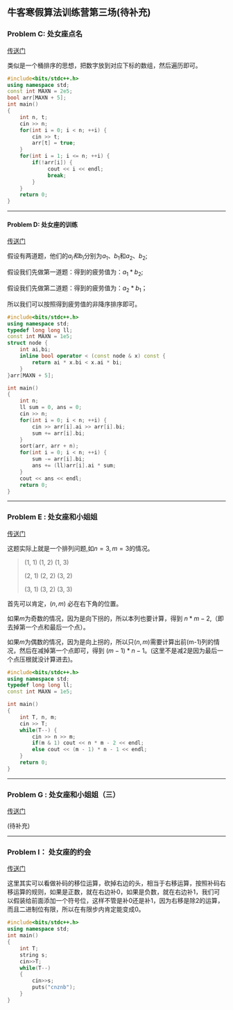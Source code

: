 ## 牛客寒假算法训练营第三场(待补充)

### Problem C: 处女座点名

[传送门](https://ac.nowcoder.com/acm/contest/329/C)

类似是一个桶排序的思想，把数字放到对应下标的数组，然后遍历即可。

```cpp
#include<bits/stdc++.h>
using namespace std;
const int MAXN = 2e5;
bool arr[MAXN + 5];
int main()
{
    int n, t;
    cin >> n;
    for(int i = 0; i < n; ++i) {
        cin >> t;
        arr[t] = true;
    }
    for(int i = 1; i <= n; ++i) {
        if(!arr[i]) {
             cout << i << endl;
             break;
        }
    }
    return 0;
}
```

***

#### Problem D: 处女座的训练

[传送门](https://ac.nowcoder.com/acm/contest/329/D)

假设有两道题，他们的$a_i和b_i$分别为$a_1 、 b_1$和$a_2 、b_2$;

假设我们先做第一道题：得到的疲劳值为：$a_1 * b_2$;

假设我们先做第二道题：得到的疲劳值为：$a_2 * b_1$；

所以我们可以按照得到疲劳值的非降序排序即可。

```cpp
#include<bits/stdc++.h>
using namespace std;
typedef long long ll;
const int MAXN = 1e5;
struct node {
    int ai,bi;
    inline bool operator < (const node & x) const {
        return ai * x.bi < x.ai * bi;
    }
}arr[MAXN + 5];

int main()
{
    int n;
    ll sum = 0, ans = 0;
    cin >> n;
    for(int i = 0; i < n; ++i) {
        cin >> arr[i].ai >> arr[i].bi;
        sum += arr[i].bi;
    }
    sort(arr, arr + n);
    for(int i = 0; i < n; ++i) {
        sum -= arr[i].bi;
        ans += (ll)arr[i].ai * sum;
    }
    cout << ans << endl;
    return 0;
}
```

***

### Problem E : 处女座和小姐姐

[传送门](https://ac.nowcoder.com/acm/contest/329/E)

这题实际上就是一个排列问题,如$n = 3, m = 3​$的情况。

>(1, 1)     (1, 2)     (1, 3)
>
>(2, 1)     (2, 2)     (3, 2)
>
>(3, 1)     (3, 2)     (3, 3)

首先可以肯定，$(n,m)$ 必在右下角的位置。

如果$m$为奇数的情况，因为是向下拐的，所以本列也要计算，得到 $n * m - 2$,（即去掉第一个点和最后一个点）。

如果$m$为偶数的情况，因为是向上拐的，所以只$(n,m)$需要计算出前(m-1)列的情况，然后在减掉第一个点即可，得到 $(m-1)* n - 1$。(这里不是减2是因为最后一个点压根就没计算进去)。

```cpp
#include<bits/stdc++.h>
using namespace std;
typedef long long ll;
const int MAXN = 1e5;

int main()
{
    int T, n, m;
    cin >> T;
    while(T--) {
        cin >> n >> m;
        if(m & 1) cout << n * m - 2 << endl;
        else cout << (m - 1) * n - 1 << endl; 
    }
    return 0;
}
```

***

### Problem G : 处女座和小姐姐（三）

[传送门](https://ac.nowcoder.com/acm/contest/329/G)

(待补充)

***

### Problem I：	处女座的约会

[传送门](https://ac.nowcoder.com/acm/contest/329/I)

这里其实可以看做补码的移位运算，砍掉右边的头，相当于右移运算，按照补码右移运算的规则，如果是正数，就在右边补0，如果是负数，就在右边补1，我们可以假装给前面添加一个符号位，这样不管是补0还是补1，因为右移是除2的运算，而且二进制位有限，所以在有限步内肯定能变成0。

```cpp
#include<bits/stdc++.h>
using namespace std;
int main()
{
    int T;
    string s;
    cin>>T;
    while(T--)
    {
        cin>>s;
        puts("cnznb");
    }
}
```

